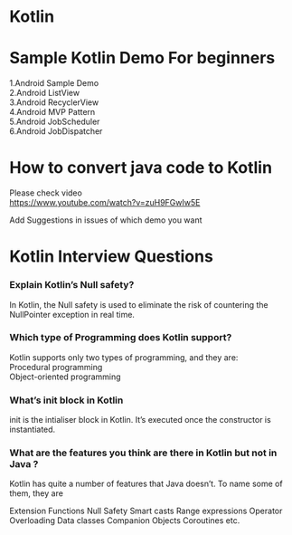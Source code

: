 # Kotlin
# Sample Kotlin Demo For beginners<br>
1.Android Sample Demo <br>
2.Android ListView<br>
3.Android RecyclerView<br>
4.Android MVP Pattern<br>
5.Android JobScheduler <br>
6.Android JobDispatcher
# How to convert java code to Kotlin 
Please check video <br>
https://www.youtube.com/watch?v=zuH9FGwIw5E

Add Suggestions in issues of which demo you want 


# Kotlin Interview Questions  <br>

### Explain Kotlin’s Null safety? 
In Kotlin, the Null safety is used to eliminate the risk of countering the NullPointer exception in real time. <br>

### Which type of Programming does Kotlin support? 
Kotlin supports only two types of programming, and they are: <br>
Procedural programming <br>
Object-oriented programming <br>

### What’s init block in Kotlin
init is the intialiser block in Kotlin. It’s executed once the constructor is instantiated.

### What are the features you think are there in Kotlin but not in Java ?
Kotlin has quite a number of features that Java doesn’t. To name some of them, they are

Extension Functions
Null Safety
Smart casts
Range expressions
Operator Overloading
Data classes
Companion Objects
Coroutines
etc.
